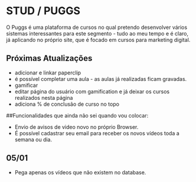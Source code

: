 # STUD / PUGGS

O Puggs é uma plataforma de cursos no qual pretendo desenvolver vários sistemas interessantes para este segmento - tudo ao meu tempo e é claro, já aplicando no próprio site, que é focado em cursos para marketing digital.

## Próximas Atualizações
* adicionar e linkar paperclip
* é possível completar uma aula - as aulas já realizadas ficam gravadas.
* gamificar
* editar página do usuário com gamification e já deixar os cursos realizados nesta página
* adiciona % de conclusão de curso no topo


##Funcionalidades que ainda não sei quando vou colocar:
* Envio de avisos de video novo no próprio Browser.
* É possível cadastrar seu email para receber os novos vídeos toda a semana ou dia.


## 05/01
* Pega apenas os vídeos que não existem no database.
